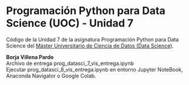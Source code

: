 # Programación Python para Data Science (UOC) - Unidad 7

Código de la Unidad 7 de la asignatura Programación Python para Data Science del [Máster Universitario de Ciencia de Datos (Data Science)](http://estudios.uoc.edu/es/masters-universitarios/data-science/presentacion).

**Borja Villena Pardo**    
Archivo de entrega prog_datasci_7_vis_entrega.ipynb    
Ejecutar prog_datasci_8_vis_entrega.ipynb en entorno Jupyter NoteBook, Anaconda Navigator o Google Colab.
